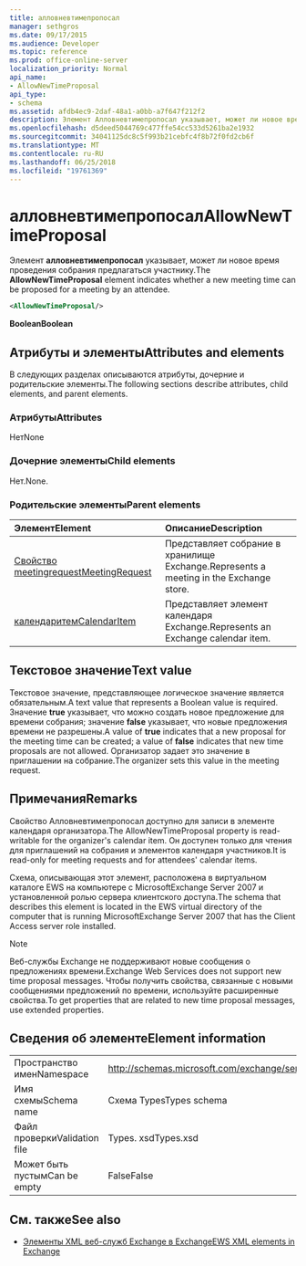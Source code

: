 ```yaml
---
title: алловневтимепропосал
manager: sethgros
ms.date: 09/17/2015
ms.audience: Developer
ms.topic: reference
ms.prod: office-online-server
localization_priority: Normal
api_name:
- AllowNewTimeProposal
api_type:
- schema
ms.assetid: afdb4ec9-2daf-48a1-a0bb-a7f647f212f2
description: Элемент Алловневтимепропосал указывает, может ли новое время проведения собрания предлагаться участнику.
ms.openlocfilehash: d5deed5044769c477ffe54cc533d5261ba2e1932
ms.sourcegitcommit: 34041125dc8c5f993b21cebfc4f8b72f0fd2cb6f
ms.translationtype: MT
ms.contentlocale: ru-RU
ms.lasthandoff: 06/25/2018
ms.locfileid: "19761369"
---
```

# <a name="allownewtimeproposal"></a><span data-ttu-id="33ec4-103">алловневтимепропосал</span><span class="sxs-lookup"><span data-stu-id="33ec4-103">AllowNewTimeProposal</span></span>

<span data-ttu-id="33ec4-104">Элемент **алловневтимепропосал** указывает, может ли новое время проведения собрания предлагаться участнику.</span><span class="sxs-lookup"><span data-stu-id="33ec4-104">The **AllowNewTimeProposal** element indicates whether a new meeting time can be proposed for a meeting by an attendee.</span></span> 
  
```xml
<AllowNewTimeProposal/>
```

 <span data-ttu-id="33ec4-105">**Boolean**</span><span class="sxs-lookup"><span data-stu-id="33ec4-105">**Boolean**</span></span>
## <a name="attributes-and-elements"></a><span data-ttu-id="33ec4-106">Атрибуты и элементы</span><span class="sxs-lookup"><span data-stu-id="33ec4-106">Attributes and elements</span></span>

<span data-ttu-id="33ec4-107">В следующих разделах описываются атрибуты, дочерние и родительские элементы.</span><span class="sxs-lookup"><span data-stu-id="33ec4-107">The following sections describe attributes, child elements, and parent elements.</span></span>
  
### <a name="attributes"></a><span data-ttu-id="33ec4-108">Атрибуты</span><span class="sxs-lookup"><span data-stu-id="33ec4-108">Attributes</span></span>

<span data-ttu-id="33ec4-109">Нет</span><span class="sxs-lookup"><span data-stu-id="33ec4-109">None</span></span>
  
### <a name="child-elements"></a><span data-ttu-id="33ec4-110">Дочерние элементы</span><span class="sxs-lookup"><span data-stu-id="33ec4-110">Child elements</span></span>

<span data-ttu-id="33ec4-111">Нет.</span><span class="sxs-lookup"><span data-stu-id="33ec4-111">None.</span></span>
  
### <a name="parent-elements"></a><span data-ttu-id="33ec4-112">Родительские элементы</span><span class="sxs-lookup"><span data-stu-id="33ec4-112">Parent elements</span></span>

|<span data-ttu-id="33ec4-113">**Элемент**</span><span class="sxs-lookup"><span data-stu-id="33ec4-113">**Element**</span></span>|<span data-ttu-id="33ec4-114">**Описание**</span><span class="sxs-lookup"><span data-stu-id="33ec4-114">**Description**</span></span>|
|:-----|:-----|
|[<span data-ttu-id="33ec4-115">Свойство meetingrequest</span><span class="sxs-lookup"><span data-stu-id="33ec4-115">MeetingRequest</span></span>](meetingrequest.md) <br/> |<span data-ttu-id="33ec4-116">Представляет собрание в хранилище Exchange.</span><span class="sxs-lookup"><span data-stu-id="33ec4-116">Represents a meeting in the Exchange store.</span></span>  <br/> |
|[<span data-ttu-id="33ec4-117">календаритем</span><span class="sxs-lookup"><span data-stu-id="33ec4-117">CalendarItem</span></span>](calendaritem.md) <br/> |<span data-ttu-id="33ec4-118">Представляет элемент календаря Exchange.</span><span class="sxs-lookup"><span data-stu-id="33ec4-118">Represents an Exchange calendar item.</span></span>  <br/> |
   
## <a name="text-value"></a><span data-ttu-id="33ec4-119">Текстовое значение</span><span class="sxs-lookup"><span data-stu-id="33ec4-119">Text value</span></span>

<span data-ttu-id="33ec4-120">Текстовое значение, представляющее логическое значение является обязательным.</span><span class="sxs-lookup"><span data-stu-id="33ec4-120">A text value that represents a Boolean value is required.</span></span> <span data-ttu-id="33ec4-121">Значение **true** указывает, что можно создать новое предложение для времени собрания; значение **false** указывает, что новые предложения времени не разрешены.</span><span class="sxs-lookup"><span data-stu-id="33ec4-121">A value of **true** indicates that a new proposal for the meeting time can be created; a value of **false** indicates that new time proposals are not allowed.</span></span> <span data-ttu-id="33ec4-122">Организатор задает это значение в приглашении на собрание.</span><span class="sxs-lookup"><span data-stu-id="33ec4-122">The organizer sets this value in the meeting request.</span></span> 
  
## <a name="remarks"></a><span data-ttu-id="33ec4-123">Примечания</span><span class="sxs-lookup"><span data-stu-id="33ec4-123">Remarks</span></span>

<span data-ttu-id="33ec4-124">Свойство Алловневтимепропосал доступно для записи в элементе календаря организатора.</span><span class="sxs-lookup"><span data-stu-id="33ec4-124">The AllowNewTimeProposal property is read-writable for the organizer's calendar item.</span></span> <span data-ttu-id="33ec4-125">Он доступен только для чтения для приглашений на собрания и элементов календаря участников.</span><span class="sxs-lookup"><span data-stu-id="33ec4-125">It is read-only for meeting requests and for attendees' calendar items.</span></span>
  
<span data-ttu-id="33ec4-126">Схема, описывающая этот элемент, расположена в виртуальном каталоге EWS на компьютере с MicrosoftExchange Server 2007 и установленной ролью сервера клиентского доступа.</span><span class="sxs-lookup"><span data-stu-id="33ec4-126">The schema that describes this element is located in the EWS virtual directory of the computer that is running MicrosoftExchange Server 2007 that has the Client Access server role installed.</span></span>
  
> [!NOTE]
> <span data-ttu-id="33ec4-127">Веб-службы Exchange не поддерживают новые сообщения о предложениях времени.</span><span class="sxs-lookup"><span data-stu-id="33ec4-127">Exchange Web Services does not support new time proposal messages.</span></span> <span data-ttu-id="33ec4-128">Чтобы получить свойства, связанные с новыми сообщениями предложений по времени, используйте расширенные свойства.</span><span class="sxs-lookup"><span data-stu-id="33ec4-128">To get properties that are related to new time proposal messages, use extended properties.</span></span> 
  
## <a name="element-information"></a><span data-ttu-id="33ec4-129">Сведения об элементе</span><span class="sxs-lookup"><span data-stu-id="33ec4-129">Element information</span></span>

|||
|:-----|:-----|
|<span data-ttu-id="33ec4-130">Пространство имен</span><span class="sxs-lookup"><span data-stu-id="33ec4-130">Namespace</span></span>  <br/> |http://schemas.microsoft.com/exchange/services/2006/types  <br/> |
|<span data-ttu-id="33ec4-131">Имя схемы</span><span class="sxs-lookup"><span data-stu-id="33ec4-131">Schema name</span></span>  <br/> |<span data-ttu-id="33ec4-132">Схема Types</span><span class="sxs-lookup"><span data-stu-id="33ec4-132">Types schema</span></span>  <br/> |
|<span data-ttu-id="33ec4-133">Файл проверки</span><span class="sxs-lookup"><span data-stu-id="33ec4-133">Validation file</span></span>  <br/> |<span data-ttu-id="33ec4-134">Types. xsd</span><span class="sxs-lookup"><span data-stu-id="33ec4-134">Types.xsd</span></span>  <br/> |
|<span data-ttu-id="33ec4-135">Может быть пустым</span><span class="sxs-lookup"><span data-stu-id="33ec4-135">Can be empty</span></span>  <br/> |<span data-ttu-id="33ec4-136">False</span><span class="sxs-lookup"><span data-stu-id="33ec4-136">False</span></span>  <br/> |
   
## <a name="see-also"></a><span data-ttu-id="33ec4-137">См. также</span><span class="sxs-lookup"><span data-stu-id="33ec4-137">See also</span></span>

- [<span data-ttu-id="33ec4-138">Элементы XML веб-служб Exchange в Exchange</span><span class="sxs-lookup"><span data-stu-id="33ec4-138">EWS XML elements in Exchange</span></span>](ews-xml-elements-in-exchange.md)

